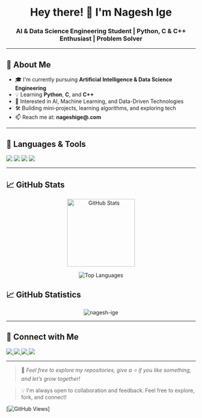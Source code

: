 
<h1 align="center">Hey there! 👋 I'm Nagesh Ige</h1>
<h3 align="center">AI & Data Science Engineering Student | Python, C & C++ Enthusiast | Problem Solver</h3>

---

## 💫 About Me

- 🎓 I'm currently pursuing **Artificial Intelligence & Data Science Engineering**
- 💡 Learning **Python**, **C**, and **C++**
- 🚀 Interested in AI, Machine Learning, and Data-Driven Technologies
- 🛠️ Building mini-projects, learning algorithms, and exploring tech
- 📫 Reach me at: **nageshige@.com**

---

## 🧰 Languages & Tools

<p>
  <img src="https://img.shields.io/badge/Python-3776AB?style=for-the-badge&logo=python&logoColor=white"/>
  <img src="https://img.shields.io/badge/C-00599C?style=for-the-badge&logo=c&logoColor=white"/>
  <img src="https://img.shields.io/badge/C++-00599C?style=for-the-badge&logo=cplusplus&logoColor=white"/>
  <img src="https://img.shields.io/badge/GitHub-181717?style=for-the-badge&logo=github&logoColor=white"/>
</p>

---

## 📈 GitHub Stats

<p align="center">
  <img src="https://github-readme-stats.vercel.app/api?username=Nagesh-Ige&show_icons=true&theme=tokyonight" alt="GitHub Stats" height="180"/>
</p>

<p align="center">
  <img src="https://github-readme-stats.vercel.app/api/top-langs/?username=Nagesh-Ige&layout=compact&theme=tokyonight" alt="Top Languages"/>
</p>

## 📈 GitHub Statistics


<p align="center">
  <img align="center" src="https://github-readme-streak-stats.herokuapp.com/?user=nagesh-ige&" alt="nagesh-ige" />
</p>


---

## 🔗 Connect with Me

<p>
  <a href="https://www.linkedin.com/in/nagesh-ege-0a8929290" target="_blank">
    <img src="https://img.shields.io/badge/LinkedIn-blue?style=for-the-badge&logo=linkedin&logoColor=white" />
  </a>
  <a href="https://x.com/NageshEge?s=09" target="_blank">
    <img src="https://img.shields.io/badge/Twitter-black?style=for-the-badge&logo=twitter&logoColor=white" />
  </a>
  <a href="https://www.instagram.com/nagesh_ige?igsh=bnF1MnhsZXRmZDJ0" target="_blank">
    <img src="https://img.shields.io/badge/Instagram-E4405F?style=for-the-badge&logo=instagram&logoColor=white" />
  </a>
  <a href="mailto:nageshege0@gmail.com" target="_blank">
    <img src="https://img.shields.io/badge/Gmail-D14836?style=for-the-badge&logo=gmail&logoColor=white" />
  </a>
</p>

---

> 🌟 *Feel free to explore my repositories, give a ⭐ if you like something, and let’s grow together!*

> 💡 I'm always open to collaboration and feedback. Feel free to explore, fork, and connect!

[![GitHub Views](https://komarev.com/ghpvc/?username=Nagesh-Ige&color=red)]
